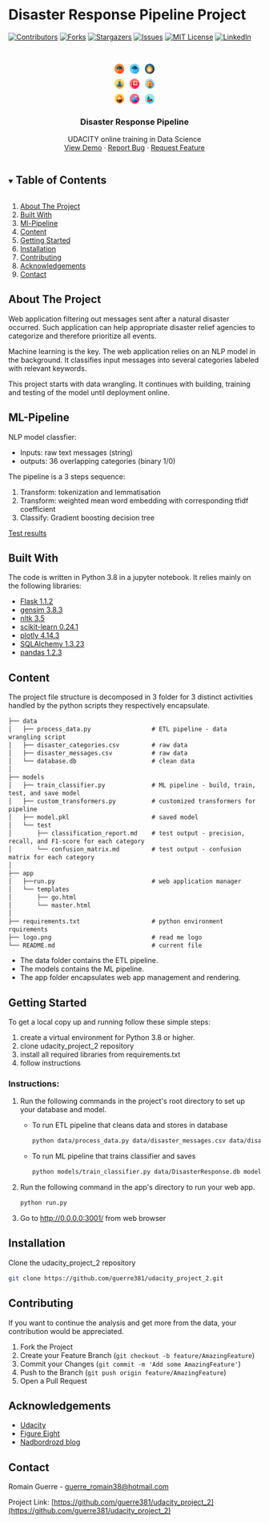 # Disaster Response Pipeline Project
<!-- PROJECT SHIELDS -->

[![Contributors][contributors-shield]][contributors-url]
[![Forks][forks-shield]][forks-url]
[![Stargazers][stars-shield]][stars-url]
[![Issues][issues-shield]][issues-url]
[![MIT License][license-shield]][license-url]
[![LinkedIn][linkedin-shield]][linkedin-url]


<!-- PROJECT LOGO -->
<br />
<p align="center">
  <a href="https://github.com/guerre381/udacity_project_2">
    <img src="logo.png" alt="Logo" width="80" height="80">
  </a>

  <h3 align="center">Disaster Response Pipeline</h3>

  <p align="center">
    UDACITY online training in Data Science  
    <br />
    <a href="https://github.com/guerre381/udacity_project_2">View Demo</a>
    ·
    <a href="https://github.com/guerre381/udacity_project_2/issues">Report Bug</a>
    ·
    <a href="https://github.com/guerre381/udacity_project_2/issues">Request Feature</a>
  </p>
</p>


<!-- TABLE OF CONTENTS -->
<details open="open">
  <summary><h2 style="display: inline-block">Table of Contents</h2></summary>
  <ol>
    <li><a href="#about-the-project">About The Project</a></li>
    <li><a href="#built-with">Built With</a></li>
    <li><a href="#ml-pipeline">Ml-Pipeline</a></li>
    <li><a href="#content">Content</a></li>
    <li><a href="#getting-started">Getting Started</a></li>
    <li><a href="#installation">Installation</a></li>
    <li><a href="#contributing">Contributing</a></li>
     <li><a href="#acknowledgements">Acknowledgements</a></li>
    <li><a href="#contact">Contact</a></li>
  </ol>
</details>

<!-- ABOUT THE PROJECT -->
## About The Project
Web application filtering out messages sent after a natural disaster occurred. 
Such application can help appropriate disaster relief agencies to categorize and therefore prioritize
 all events. 
 
 Machine learning is the key. The web application relies on an NLP model in the background.
It classifies input messages into several categories labeled with relevant keywords. 

This project starts with data wrangling. It continues with building, training and testing of the model until 
deployment online. 

<!-- GETTING STARTED -->
## ML-Pipeline

NLP model classfier:
* Inputs:   raw text messages (string)
* outputs:  36 overlapping categories (binary 1/0)

The pipeline is a 3 steps sequence:
1. Transform: tokenization and lemmatisation 
2. Transform: weighted mean word embedding with corresponding tfidf coefficient
3. Classify: Gradient boosting decision tree

[Test results](models/test)

<!-- Built with -->
## Built With
The code is written in Python 3.8 in a jupyter notebook. 
It relies mainly on the following libraries:

* [Flask 1.1.2](https://flask.palletsprojects.com/en/1.1.x/)
* [gensim 3.8.3](https://radimrehurek.com/gensim/)
* [nltk 3.5](https://www.nltk.org/)
* [scikit-learn 0.24.1](https://scikit-learn.org/stable/)
* [plotly 4.14.3](https://plotly.com/)
* [SQLAlchemy 1.3.23](https://www.sqlalchemy.org/)
* [pandas 1.2.3](https://pandas.pydata.org/)


<!-- Content -->
## Content
The project file structure is decomposed in 3 folder for 3 distinct activities handled by
the python scripts they respectively encapsulate.

    ├── data 
    │   ├── process_data.py                 # ETL pipeline - data wrangling script
    │   ├── disaster_categories.csv         # raw data
    │   ├── disaster_messages.csv           # raw data
    │   └── database.db                     # clean data
    │ 
    ├── models 
    │   ├── train_classifier.py             # ML pipeline - build, train, test, and save model
    │   ├── custom_transformers.py          # customized transformers for pipeline
    │   ├── model.pkl                       # saved model
    │   └── test 
    │       ├── classification_report.md    # test output - precision, recall, and F1-score for each category
    │       └── confusion_matrix.md         # test output - confusion matrix for each category
    │ 
    ├── app 
    │   ├──run.py                           # web application manager
    │   └── templates                       
    │       ├── go.html
    │       └── master.html
    │
    ├── requirements.txt                    # python environment rquirements  
    ├── logo.png                            # read me logo
    └── README.md                           # current file
    
* The data folder contains the ETL pipeline. 
* The models contains the ML pipeline. 
* The app folder encapsulates web app management and rendering. 

<!-- GETTING STARTED -->
## Getting Started

To get a local copy up and running follow these simple steps:
1. create a virtual environment for Python 3.8 or higher.
2. clone udacity_project_2 repository
3. install all required libraries from requirements.txt
4. follow instructions

### Instructions:
1. Run the following commands in the project's root directory to set up your database and model.

    - To run ETL pipeline that cleans data and stores in database
        ```sh 
        python data/process_data.py data/disaster_messages.csv data/disaster_categories.csv data/DisasterResponse.db
        ``` 
    - To run ML pipeline that trains classifier and saves
        ```sh 
        python models/train_classifier.py data/DisasterResponse.db models/classifier.pkl
        ```
2. Run the following command in the app's directory to run your web app.
    ```sh 
    python run.py
   ```

3. Go to http://0.0.0.0:3001/ from web browser


<!-- INSTALLATION -->
## Installation

Clone the udacity_project_2 repository
   ```sh
   git clone https://github.com/guerre381/udacity_project_2.git
   ```

<!-- CONTRIBUTING -->
## Contributing

If you want to continue the analysis and get more from the data, your contribution would be appreciated.

1. Fork the Project
2. Create your Feature Branch (`git checkout -b feature/AmazingFeature`)
3. Commit your Changes (`git commit -m 'Add some AmazingFeature'`)
4. Push to the Branch (`git push origin feature/AmazingFeature`)
5. Open a Pull Request

<!-- ACKNOWLEDGEMENTS -->
## Acknowledgements
* [Udacity](https://www.udacity.com/)
* [Figure Eight](https://appen.com/press-release/appen-to-acquire-figure-eight/)
* [Nadbordrozd blog](http://nadbordrozd.github.io/blog/2016/05/20/text-classification-with-word2vec/)

<!-- CONTACT -->
## Contact

Romain Guerre - guerre_romain38@hotmail.com

Project Link: [https://github.com/guerre381/udacity_project_2](https://github.com/guerre381/udacity_project_2)


[contributors-shield]: https://img.shields.io/github/contributors/guerre381/udacity_project_2.svg?style=for-the-badge
[contributors-url]: https://github.com/guerre381/udacity_project_2/graphs/contributors
[forks-shield]: https://img.shields.io/github/forks/guerre381/udacity_project_2.svg?style=for-the-badge
[forks-url]: https://github.com/guerre381/udacity_project_2/network/members
[stars-shield]: https://img.shields.io/github/stars/guerre381/udacity_project_2.svg?style=for-the-badge
[stars-url]: https://github.com/guerre381/udacity_project_2/stargazers
[issues-shield]: https://img.shields.io/github/issues/guerre381/udacity_project_2.svg?style=for-the-badge
[issues-url]: https://github.com/guerre381/udacity_project_2/issues
[license-shield]: https://img.shields.io/github/license/guerre381/udacity_project_2.svg?style=for-the-badge
[license-url]: https://github.com/guerre381/udacity_project_2/blob/master/LICENSE.txt
[linkedin-shield]: https://img.shields.io/badge/-LinkedIn-black.svg?style=for-the-badge&logo=linkedin&colorB=555
[linkedin-url]: https://www.linkedin.com/in/romain-guerre-14b4a891/


